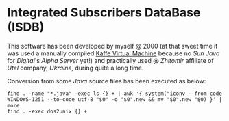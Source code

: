 Integrated Subscribers DataBase (ISDB)
======================================

This software has been developed by myself @ 2000 (at that sweet time it was used a manually compiled [Kaffe Virtual Machine](https://github.com/kaffe/kaffe) because no *Sun* *Java* for *Digital*'s *Alpha Server* yet!) and practically used @ *Zhitomir* affiliate of *Utel* company, *Ukraine*, during quite a long time.

Conversion from some *Java* source files has been executed as below:

```
find . -name "*.java" -exec ls {} + | awk '{ system("iconv --from-code WINDOWS-1251 --to-code utf-8 "$0" -o "$0".new && mv "$0".new "$0) }' | more
find . -exec dos2unix {} +
```

